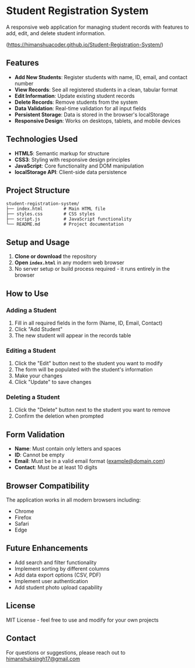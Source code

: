 # Student Registration System

A responsive web application for managing student records with features to add, edit, and delete student information.

(https://himanshuacoder.github.io/Student-Registration-System/)

## Features

- **Add New Students**: Register students with name, ID, email, and contact number
- **View Records**: See all registered students in a clean, tabular format
- **Edit Information**: Update existing student records
- **Delete Records**: Remove students from the system
- **Data Validation**: Real-time validation for all input fields
- **Persistent Storage**: Data is stored in the browser's localStorage
- **Responsive Design**: Works on desktops, tablets, and mobile devices

## Technologies Used

- **HTML5**: Semantic markup for structure
- **CSS3**: Styling with responsive design principles
- **JavaScript**: Core functionality and DOM manipulation
- **localStorage API**: Client-side data persistence

## Project Structure

```
student-registration-system/
├── index.html        # Main HTML file
├── styles.css        # CSS styles
├── script.js         # JavaScript functionality
└── README.md         # Project documentation
```

## Setup and Usage

1. **Clone or download** the repository
2. **Open `index.html`** in any modern web browser
3. No server setup or build process required - it runs entirely in the browser

## How to Use

### Adding a Student
1. Fill in all required fields in the form (Name, ID, Email, Contact)
2. Click "Add Student"
3. The new student will appear in the records table

### Editing a Student
1. Click the "Edit" button next to the student you want to modify
2. The form will be populated with the student's information
3. Make your changes
4. Click "Update" to save changes

### Deleting a Student
1. Click the "Delete" button next to the student you want to remove
2. Confirm the deletion when prompted

## Form Validation

- **Name**: Must contain only letters and spaces
- **ID**: Cannot be empty
- **Email**: Must be in a valid email format (example@domain.com)
- **Contact**: Must be at least 10 digits

## Browser Compatibility

The application works in all modern browsers including:
- Chrome
- Firefox
- Safari
- Edge

## Future Enhancements

- Add search and filter functionality
- Implement sorting by different columns
- Add data export options (CSV, PDF)
- Implement user authentication
- Add student photo upload capability

## License

MIT License - feel free to use and modify for your own projects

## Contact

For questions or suggestions, please reach out to [himanshuksingh17@gmail.com](mailto:himanshuksingh17@gmail.com)
